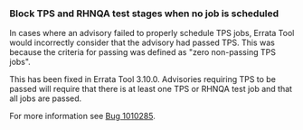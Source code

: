 ### Block TPS and RHNQA test stages when no job is scheduled

In cases where an advisory failed to properly schedule TPS jobs, Errata Tool
would incorrectly consider that the advisory had passed TPS. This was because
the criteria for passing was defined as "zero non-passing TPS jobs".

This has been fixed in Errata Tool 3.10.0. Advisories requiring TPS to be
passed will require that there is at least one TPS or RHNQA test job and that
all jobs are passed.

For more information see
[Bug 1010285](https://bugzilla.redhat.com/show_bug.cgi?id=1010285).
